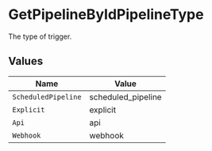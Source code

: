 # GetPipelineByIdPipelineType

The type of trigger.


## Values

| Name                | Value               |
| ------------------- | ------------------- |
| `ScheduledPipeline` | scheduled_pipeline  |
| `Explicit`          | explicit            |
| `Api`               | api                 |
| `Webhook`           | webhook             |